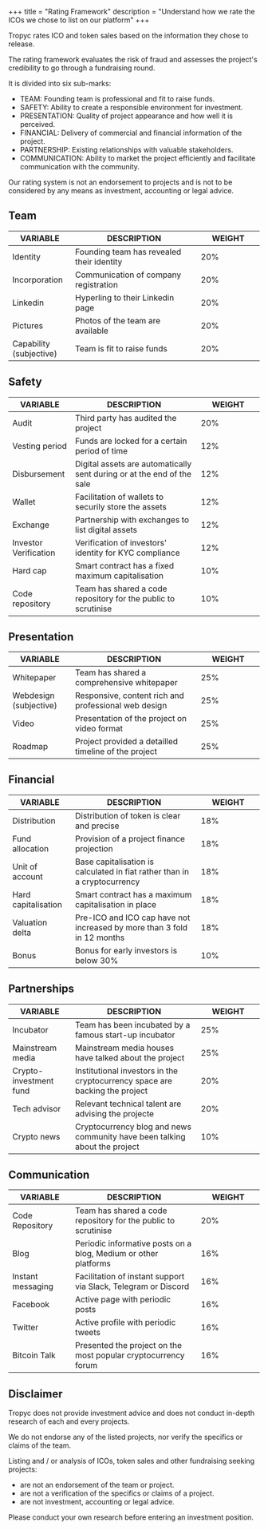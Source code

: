 +++
title = "Rating Framework"
description = "Understand how we rate the ICOs we chose to list on our platform"
+++

Tropyc rates ICO and token sales based on the information they chose to release. 

The rating framework evaluates the risk of fraud and assesses the project's credibility to go through a fundraising round.

It is divided into six sub-marks:

* TEAM: Founding team is professional and fit to raise funds.
* SAFETY: Ability to create a responsible environment for investment.
* PRESENTATION: Quality of project appearance and how well it is perceived.
* FINANCIAL: Delivery of commercial and financial information of the project.
* PARTNERSHIP: Existing relationships with valuable stakeholders.
* COMMUNICATION: Ability to market the project efficiently and facilitate communication with the community.

Our rating system is not an endorsement to projects and is not to be considered by any means as investment, accounting or legal advice.

## Team


<table class="table table-striped rf-table">
  <colgroup>
    <col style="width: 25%;">
    <col style="width: 50%;">
    <col style="width: 25%;">
  </colgroup>
  <thead>
    <tr>
      <th>VARIABLE</th>
      <th>DESCRIPTION</th>
      <th>WEIGHT</th>
    </tr>
  </thead>
  <tbody>
    <tr>
      <td>Identity</td>
      <td>Founding team has revealed their identity</td>
      <td>20%</td>
    </tr>
    <tr>
      <td>Incorporation</td>
      <td>Communication of company registration</td>
      <td>20%</td>
    </tr>
    <tr>
      <td>Linkedin</td>
      <td>Hyperling to their Linkedin page</td>
      <td>20%</td>
    </tr>
    <tr>
      <td>Pictures</td>
      <td>Photos of the team are available</td>
      <td>20%</td>
    </tr>
    <tr>
      <td>Capability (subjective)</td>
      <td>Team is fit to raise funds</td>
      <td>20%</td>
    </tr>
  </tbody>
</table>


## Safety

<table class="table table-striped rf-table">
  <colgroup>
    <col style="width: 25%;">
    <col style="width: 50%;">
    <col style="width: 25%;">
  </colgroup>
  <thead>
    <tr>
      <th>VARIABLE</th>
      <th>DESCRIPTION</th>
      <th>WEIGHT</th>
    </tr>
  </thead>
  <tbody>
    <tr>
      <td>Audit</td>
      <td>Third party has audited the project</td>
      <td>20%</td>
    </tr>
    <tr>
      <td>Vesting period</td>
      <td>Funds are locked for a certain period of time</td>
      <td>12%</td>
    </tr>
    <tr>
      <td>Disbursement</td>
      <td>Digital assets are automatically sent during or at the end of the sale</td>
      <td>12%</td>
    </tr>
    <tr>
      <td>Wallet</td>
      <td>Facilitation of wallets to securily store the assets</td>
      <td>12%</td>
    <tr>
      <td>Exchange</td>
      <td>Partnership with exchanges to list digital assets</td>
      <td>12%</td>
    </tr>
    <tr>
      <td>Investor Verification</td>
      <td>Verification of investors' identity for KYC compliance</td>
      <td>12%</td>
    </tr>
    <tr>
      <td>Hard cap</td>
      <td>Smart contract has a fixed maximum capitalisation </td>
      <td>10%</td>
    </tr>
    <tr>
      <td>Code repository</td>
      <td>Team has shared a code repository for the public to scrutinise</td>
      <td>10%</td>
    </tr>
  </tbody>
</table>

## Presentation

<table class="table table-striped rf-table">
  <colgroup>
    <col style="width: 25%;">
    <col style="width: 50%;">
    <col style="width: 25%;">
  </colgroup>
  <thead>
    <tr>
      <th>VARIABLE</th>
      <th>DESCRIPTION</th>
      <th>WEIGHT</th>
    </tr>
  </thead>
  <tbody>
    <tr>
      <td>Whitepaper</td>
      <td>Team has shared a comprehensive whitepaper</td>
      <td>25%</td>
    </tr>
    <tr>
      <td>Webdesign (subjective)</td>
      <td>Responsive, content rich and professional web design</td>
      <td>25%</td>
    </tr>
    <tr>
      <td>Video</td>
      <td>Presentation of the project on video format</td>
      <td>25%</td>
    </tr>
    <tr>
      <td>Roadmap</td>
      <td>Project provided a detailled timeline of the project</td>
      <td>25%</td>
    <tr>
    </tr>
  </tbody>
</table>

## Financial 

<table class="table table-striped rf-table">
  <colgroup>
    <col style="width: 25%;">
    <col style="width: 50%;">
    <col style="width: 25%;">
  </colgroup>
  <thead>
    <tr>
      <th>VARIABLE</th>
      <th>DESCRIPTION</th>
      <th>WEIGHT</th>
    </tr>
  </thead>
  <tbody>
    <tr>
      <td>Distribution</td>
      <td>Distribution of token is clear and precise</td>
      <td>18%</td>
    </tr>
    <tr>
      <td>Fund allocation</td>
      <td>Provision of a project finance projection</td>
      <td>18%</td>
    </tr>
    <tr>
      <td>Unit of account</td>
      <td>Base capitalisation is calculated in fiat rather than in a cryptocurrency</td>
      <td>18%</td>
    </tr>
    <tr>
      <td>Hard capitalisation</td>
      <td>Smart contract has a maximum capitalisation in place</td>
      <td>18%</td>
    </tr>
    <tr>
      <td>Valuation delta</td>
      <td>Pre-ICO and ICO cap have not increased by more than 3 fold in 12 months</td>
      <td>18%</td>
    </tr>
    <tr>
      <td>Bonus</td>
      <td>Bonus for early investors is below 30%</td>
      <td>10%</td>
    </tr>
  </tbody>
</table>


## Partnerships

<table class="table table-striped rf-table">
  <colgroup>
    <col style="width: 25%;">
    <col style="width: 50%;">
    <col style="width: 25%;">
  </colgroup>
  <thead>
    <tr>
      <th>VARIABLE</th>
      <th>DESCRIPTION</th>
      <th>WEIGHT</th>
    </tr>
  </thead>
  <tbody>
    <tr>
      <td>Incubator</td>
      <td>Team has been incubated by a famous start-up incubator</td>
      <td>25%</td>
    </tr>
    <tr>
      <td>Mainstream media</td>
      <td>Mainstream media houses have talked about the project</td>
      <td>25%</td>
    </tr>
    <tr>
      <td>Crypto-investment fund</td>
      <td>Institutional investors in the cryptocurrency space are backing the project</td>
      <td>20%</td>
    </tr>
    <tr>
      <td>Tech advisor</td>
      <td>Relevant technical talent are advising the projecte</td>
      <td>20%</td>
    </tr>
    <tr>
      <td>Crypto news</td>
      <td>Cryptocurrency blog and news community have been talking about the project</td>
      <td>10%</td>
    </tr>
  </tbody>
</table>

## Communication

<table class="table table-striped rf-table">
  <colgroup>
    <col style="width: 25%;">
    <col style="width: 50%;">
    <col style="width: 25%;">
  </colgroup>
  <thead>
    <tr>
      <th>VARIABLE</th>
      <th>DESCRIPTION</th>
      <th>WEIGHT</th>
    </tr>
  </thead>
  <tbody>
    <tr>
      <td>Code Repository</td>
      <td>Team has shared a code repository for the public to scrutinise</td>
      <td>20%</td>
    </tr>
    <tr>
      <td>Blog</td>
      <td>Periodic informative posts on a blog, Medium or other platforms</td>
      <td>16%</td>
    </tr>
    <tr>
      <td>Instant messaging</td>
      <td>Facilitation of instant support via Slack, Telegram or Discord</td>
      <td>16%</td>
    </tr>
    <tr>
      <td>Facebook</td>
      <td>Active page with periodic posts</td>
      <td>16%</td>
    </tr>
    <tr>
      <td>Twitter</td>
      <td>Active profile with periodic tweets</td>
      <td>16%</td>
    </tr>
    <tr>
      <td>Bitcoin Talk</td>
      <td>Presented the project on the most popular cryptocurrency forum</td>
      <td>16%</td>
    </tr>
  </tbody>
</table>


## Disclaimer

Tropyc does not provide investment advice and does not conduct in-depth research of each and every projects.

We do not endorse any of the listed projects, nor verify the specifics or claims of the team.

Listing and / or analysis of ICOs, token sales and other fundraising seeking projects:

* are not an endorsement of the team or project.
* are not a verification of the specifics or claims of a project.
* are not investment, accounting or legal advice.

Please conduct your own research before entering an investment position.








